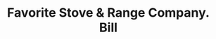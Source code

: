 ---
doi: 10.7916/D8XK9SP5
date_other: '1890'
date_other_textual: 1890-1899
form: printed ephemera
genre:
- Invoices
name:
- Favorite Stove & Range Company
object_in_context_url: https://biggert.cul.columbia.edu/items/view/ave_biggert_01318
subject_hierarchical_geographic:
- Piqua, Ohio, United States
subject_name:
- Favorite Stove & Range Company
title: Favorite Stove & Range Company. Bill
sort_title: Favorite Stove & Range Company. Bill
call_number: ave_biggert_01318
coordinates:
- 40.1475,-84.24805555555555
pid: ave_biggert_01318
identifiers: ave_biggert_01318
thumbnail: https://derivativo-2.library.columbia.edu/iiif/2/ldpd:343128/full/!256,256/0/native.jpg
permalink: /biggert/ave_biggert_01318/
layout: iiif-image-page
---